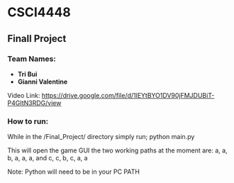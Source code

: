 # CSCI4448 
## Finall Project

### Team Names: 
- **Tri Bui**
- **Gianni Valentine**

Video Link: https://drive.google.com/file/d/1lEYtBYO1DV90jFMJDUBiT-P4GItN3RDG/view

### How to run: 
While in the /Final_Project/ directory simply run; python main.py

This will open the game GUI the two working paths at the moment are: a, a, b, a, a, a, and c, c, b, c, a, a

Note: Python will need to be in your PC PATH  




